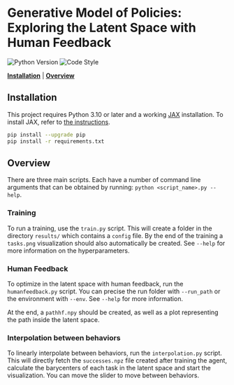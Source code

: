 # Generative Model of Policies: Exploring the Latent Space with Human Feedback

![Python Version](https://img.shields.io/badge/Python->=3.10-blue)
![Code Style](https://img.shields.io/badge/Code_Style-black-black)

[**Installation**](#installation) | [**Overview**](#overview) 

## Installation

This project requires Python 3.10 or later and a working [JAX](https://github.com/google/jax) installation.
To install JAX, refer to [the instructions](https://github.com/google/jax#installation).

```bash
pip install --upgrade pip
pip install -r requirements.txt
```

## Overview

There are three main scripts. Each have a number of command line arguments that can be obtained by running: `python <script_name>.py --help`.

### Training

To run a training, use the `train.py` script. This will create a folder in the directory `results/` which contains a `config` file. By the end of the training a `tasks.png` visualization should also automatically be created. See `--help` for more information on the hyperparameters.

### Human Feedback

To optimize in the latent space with human feedback, run the `humanfeedback.py` script. You can precise the run folder with `--run_path` or the environment with `--env`. See `--help` for more information.

At the end, a `pathhf.npy` should be created, as well as a plot representing the path inside the latent space.

### Interpolation between behaviors

To linearly interpolate between behaviors, run the `interpolation.py` script. This will directly fetch the `successes.npz` file created after training the agent, calculate the barycenters of each task in the latent space and start the visualization. You can move the slider to move between behaviors.
